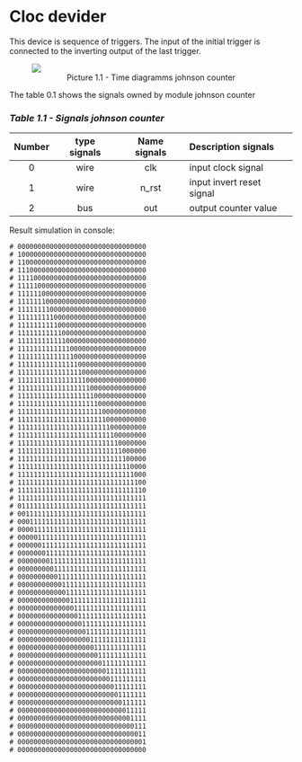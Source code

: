# Cloc devider

This device is sequence of triggers. The input of the initial trigger is connected to the inverting output of the last trigger.

<figure>
  <img src="../diagramms/1_day_johnson_counter.png">
  <figcaption align="center" font-style="italic"> Picture 1.1 - Time diagramms johnson counter </figcaption>
</figure>

The table 0.1 shows the signals owned by module johnson counter

### *Table 1.1 - Signals johnson counter* 
| Number   | type signals    | Name signals  | Description signals        |
|:--------:|:---------------:|:-------------:|:---------------------------|
|0         | wire            | clk           | input clock signal         |
|1         | wire            | n_rst         | input invert reset signal  |
|2         | bus             | out           | output counter value       |

Result simulation in console:
```
# 00000000000000000000000000000000
# 10000000000000000000000000000000
# 11000000000000000000000000000000
# 11100000000000000000000000000000
# 11110000000000000000000000000000
# 11111000000000000000000000000000
# 11111100000000000000000000000000
# 11111110000000000000000000000000
# 11111111000000000000000000000000
# 11111111100000000000000000000000
# 11111111110000000000000000000000
# 11111111111000000000000000000000
# 11111111111100000000000000000000
# 11111111111110000000000000000000
# 11111111111111000000000000000000
# 11111111111111100000000000000000
# 11111111111111110000000000000000
# 11111111111111111000000000000000
# 11111111111111111100000000000000
# 11111111111111111110000000000000
# 11111111111111111111000000000000
# 11111111111111111111100000000000
# 11111111111111111111110000000000
# 11111111111111111111111000000000
# 11111111111111111111111100000000
# 11111111111111111111111110000000
# 11111111111111111111111111000000
# 11111111111111111111111111100000
# 11111111111111111111111111110000
# 11111111111111111111111111111000
# 11111111111111111111111111111100
# 11111111111111111111111111111110
# 11111111111111111111111111111111
# 01111111111111111111111111111111
# 00111111111111111111111111111111
# 00011111111111111111111111111111
# 00001111111111111111111111111111
# 00000111111111111111111111111111
# 00000011111111111111111111111111
# 00000001111111111111111111111111
# 00000000111111111111111111111111
# 00000000011111111111111111111111
# 00000000001111111111111111111111
# 00000000000111111111111111111111
# 00000000000011111111111111111111
# 00000000000001111111111111111111
# 00000000000000111111111111111111
# 00000000000000011111111111111111
# 00000000000000001111111111111111
# 00000000000000000111111111111111
# 00000000000000000011111111111111
# 00000000000000000001111111111111
# 00000000000000000000111111111111
# 00000000000000000000011111111111
# 00000000000000000000001111111111
# 00000000000000000000000111111111
# 00000000000000000000000011111111
# 00000000000000000000000001111111
# 00000000000000000000000000111111
# 00000000000000000000000000011111
# 00000000000000000000000000001111
# 00000000000000000000000000000111
# 00000000000000000000000000000011
# 00000000000000000000000000000001
# 00000000000000000000000000000000
```